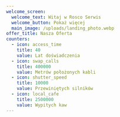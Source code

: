 ```yaml
---
welcome_screen:
  welcome_text: Witaj w Rosco Serwis
  welcome_button: Pokaż więcej
  main_image: /uploads/landing_photo.webp
offer_title: Nasza Oferta
counters:
  - icon: access_time
    title: 40
    value: Lat doświadczenia
  - icon: swap_calls
    title: 400000
    value: Metrów położonych kabli
  - icon: shutter_speed
    title: 10000
    value: Przewiniętych silników
  - icon: local_cafe
    title: 2500000
    value: Wypitych kaw
---
```

